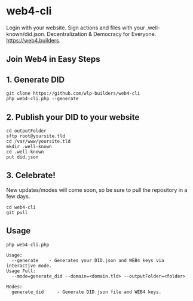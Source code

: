 # web4-cli
 Login with your website. Sign actions and files with your .well-known/did.json. Decentralization & Democracy for Everyone. https://web4.builders. 

## Join Web4 in Easy Steps
## 1. Generate DID
```
git clone https://github.com/wlp-builders/web4-cli
php web4-cli.php --generate
```

## 2. Publish your DID to your website
```
cd outputFolder
sftp root@yoursite.tld
cd /var/www/yoursite.tld
mkdir .well-known
cd .well-known 
put did.json
```

## 3. Celebrate! 
New updates/modes will come soon, so be sure to pull the repository in a few days.
```
cd web4-cli
git pull
```

###

## Usage
```
php web4-cli.php 

Usage:
  --generate	- Generates your DID.json and WEB4 keys via interactive mode. 
Usage Full:
  --mode=generate_did --domain=<domain.tld> --outputFolder=<folder> 

Modes:
  generate_did     - Generate DID.json file and WEB4 keys.
```
